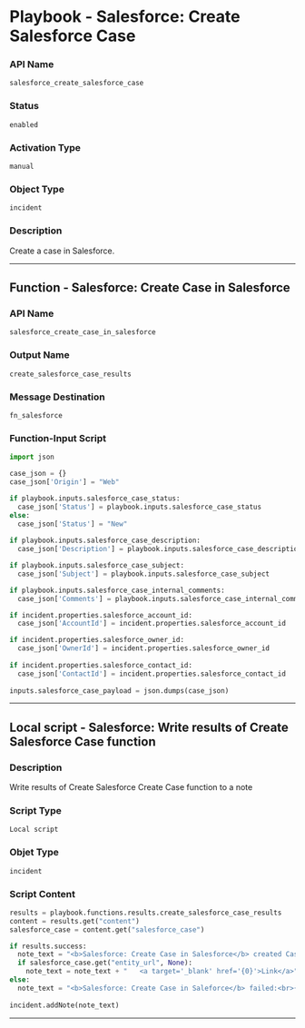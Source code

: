 <!--
    DO NOT MANUALLY EDIT THIS FILE
    THIS FILE IS AUTOMATICALLY GENERATED WITH resilient-sdk codegen
    Generated with resilient-sdk v49.1.51
-->

# Playbook - Salesforce: Create Salesforce Case

### API Name
`salesforce_create_salesforce_case`

### Status
`enabled`

### Activation Type
`manual`

### Object Type
`incident`

### Description
Create a case in Salesforce.


---
## Function - Salesforce: Create Case in Salesforce

### API Name
`salesforce_create_case_in_salesforce`

### Output Name
`create_salesforce_case_results`

### Message Destination
`fn_salesforce`

### Function-Input Script
```python
import json

case_json = {}
case_json['Origin'] = "Web"

if playbook.inputs.salesforce_case_status:
  case_json['Status'] = playbook.inputs.salesforce_case_status
else: 
  case_json['Status'] = "New"
  
if playbook.inputs.salesforce_case_description:
  case_json['Description'] = playbook.inputs.salesforce_case_description

if playbook.inputs.salesforce_case_subject:
  case_json['Subject'] = playbook.inputs.salesforce_case_subject

if playbook.inputs.salesforce_case_internal_comments:
  case_json['Comments'] = playbook.inputs.salesforce_case_internal_comments

if incident.properties.salesforce_account_id:
  case_json['AccountId'] = incident.properties.salesforce_account_id

if incident.properties.salesforce_owner_id:
  case_json['OwnerId'] = incident.properties.salesforce_owner_id
  
if incident.properties.salesforce_contact_id:
  case_json['ContactId'] = incident.properties.salesforce_contact_id
  
inputs.salesforce_case_payload = json.dumps(case_json)

```

---

## Local script - Salesforce: Write results of Create Salesforce Case function

### Description
Write results of Create Salesforce Create Case function to a note

### Script Type
`Local script`

### Objet Type
`incident`

### Script Content
```python
results = playbook.functions.results.create_salesforce_case_results
content = results.get("content")
salesforce_case = content.get("salesforce_case")

if results.success:
  note_text = "<b>Salesforce: Create Case in Salesforce</b> created Case with CaseId: {}".format(salesforce_case.get("id", None))
  if salesforce_case.get("entity_url", None):
    note_text = note_text + "   <a target='_blank' href='{0}'>Link</a>".format(salesforce_case.get("entity_url"))
else:
  note_text = "<b>Salesforce: Create Case in Saleforce</b> failed:<br>{}".format(salesforce_case.get("error", None))
  
incident.addNote(note_text)
```

---
